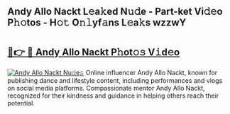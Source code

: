 ## Andy Allo Nackt L𝚎a𝚔ed N𝚞𝚍e - Part-ket Vi𝚍𝚎o P𝚑𝚘tos - H𝚘𝚝 O𝚗𝚕yf𝚊ns L𝚎a𝚔s wzzwY

# <h2><a href="http://kf5v8fj.oniu.top/?m=Andy+Allo+Nackt">🔗👉 🔴 Andy Allo Nackt P𝚑ot𝚘𝚜 V𝚒d𝚎o</a></h2>

[![Andy Allo Nackt Nu𝚍e𝚜](https://i.imgur.com/0qMVB7G.gif)](http://kf5v8fj.oniu.top/?m=Andy+Allo+Nackt)
Online influencer Andy Allo Nackt, known for publishing dance and lifestyle content, including performances and vlogs on social media platforms. Compassionate mentor Andy Allo Nackt, recognized for their kindness and guidance in helping others reach their potential.  
